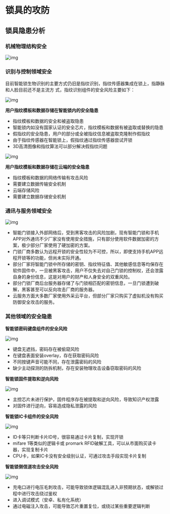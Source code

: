 # 锁具的攻防

## 锁具隐患分析

### 机械物理结构安全

![img](https://yaseng-1251294608.cos.ap-guangzhou.myqcloud.com/2020/4/2/7.png)


### 识别与控制领域安全

目前智能锁生物识别的主要方式仍旧是指纹识别，指纹传感器集成在锁上，指静脉和人脸目前还不是主流方
式，指纹识别组件的安全风险主要如下：

![img](https://yaseng-1251294608.cos.ap-guangzhou.myqcloud.com/2020/4/2/8.png)

**用户指纹模板和数据存储在智能锁内的安全隐患**

- 指纹模板和数据的安全和被盗取隐患
- 智能锁内如没有国家认证的安全芯片，指纹模板和数据有被盗取或替换的隐患
- 假指纹的安全隐患，用户的部分或全被指纹信息被盗取克隆制作假指纹
- 由于指纹传感器在智能锁上，假指纹通过指纹传感器尝试开锁
- 3D高清图像和指纹算法可以部分解决假指纹问题



![img](https://yaseng-1251294608.cos.ap-guangzhou.myqcloud.com/2020/4/2/9.png)

**用户指纹模板和数据存储在云端的安全隐患**

- 指纹模板和数据的网络传输有攻击风险
- 需要建立数据传输安全机制
- 云端存储风险
- 需要建立数据存储安全机制



### 通讯与服务领域安全

![img](https://yaseng-1251294608.cos.ap-guangzhou.myqcloud.com/2020/4/2/10.png)

- 智能门锁接入外部网络后，受到黑客攻击的风险加剧，现有智能门锁和手机APP对外通讯不少厂家没有使用安全措施，只有部分使用软件数据加密的方案，极少部分厂家使用了硬加密的方案。
- 门锁厂商多数认为远程开锁的安全性较为不可控，所以，即使支持手机APP远程开锁等的功能，但尚未实际开通。
- 部分厂家将智能门锁中所存储的密钥、指纹特征值、其他敏感信息等均保存在软件固件中，一旦被黑客攻击，用户不仅失去对自己门锁的控制权，还会泄露自身的身份信息，这是对用户的财产和人身安全的双重风险。
- 部分门锁厂商后台服务器存储了与门锁相匹配的密钥信息，一旦门锁遭到破解，黑客甚至可以反向攻击厂商的服务器。
- 云服务方面大多数厂家使用外采云平台，但部分厂家只购买了虚拟机没有购买防御安全攻击的服务。



### 其他领域的安全隐患

**智能锁密码键盘组件的安全风险**

![img](https://yaseng-1251294608.cos.ap-guangzhou.myqcloud.com/2020/4/2/11.png)

- 键盘无遮挡，密码存在被偷窥风险
- 在键盘表面安装overlay，存在获取密码风险
- 不同按键声音可能不同，存在泄露密码的风险
- 缺少主动探测的防拆机制，存在安装物理攻击设备窃取密码的风险



**智能锁固件提取和逆向风险**

![img](https://yaseng-1251294608.cos.ap-guangzhou.myqcloud.com/2020/4/2/12.png)

- 主控芯片未进行保护，固件程序存在被提取和逆向风险，导致知识产权泄露
- 对固件进行逆向，容易造成隐私泄露的风险



**智能锁IC卡组件的安全风险**

![img](https://yaseng-1251294608.cos.ap-guangzhou.myqcloud.com/2020/4/2/13.png)

- ID卡等只判断卡片ID号，很容易通过卡片复制，实现开锁
- mifare 1等类似的逻辑卡或 promark RFID破解工具，可以从市面购买读卡器，实现复制卡片
- CPU卡，如果IC卡没有安全级别认证，可通过攻击手段实现卡片复制



**智能锁侧信道攻击安全风险**

![img](https://yaseng-1251294608.cos.ap-guangzhou.myqcloud.com/2020/4/2/14.png)

- 充电口进行电压毛刺攻击，可能导致锁体逻辑混乱进入非预期状态，或解锁过程中进行攻击绕过鉴权
- 进入调试模式（安卓、私有化系统）
- 通过电磁注入攻击，可能导致芯片重置复位，或绕过某些重要逻辑判断

